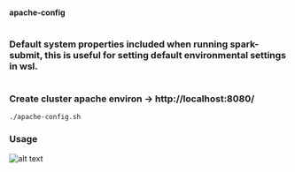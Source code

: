 #### apache-config

#
### Default system properties included when running spark-submit, this is useful for setting default environmental settings in wsl.

#
### Create cluster apache environ -> http://localhost:8080/
    ./apache-config.sh

### Usage
![alt text](https://raw.githubusercontent.com/junqueira/apache-config/master/environ/cluster-spark.png)

